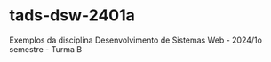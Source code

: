 # tads-dsw-2401a
Exemplos da disciplina Desenvolvimento de Sistemas Web - 2024/1o semestre - Turma B
